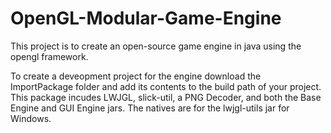 # OpenGL-Modular-Game-Engine

This project is to create an open-source game engine in java using the opengl framework.

To create a deveopment project for the engine download the ImportPackage folder and add its contents to the build path of your project.  This package incudes LWJGL, slick-util, a PNG Decoder, and both the Base Engine and GUI Engine jars. The natives are for the lwjgl-utils jar for Windows.
